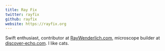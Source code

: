 ```yaml
---
title: Ray Fix
twitter: rayfix
github: rayfix
website: https://rayfix.org
---
```


Swift enthusiast, contributor at [RayWenderlich.com][rw], microscope builder at [discover-echo.com][de]. I like cats.

[de]: https://discover-echo.com
[rw]: https://RayWenderlich.com
